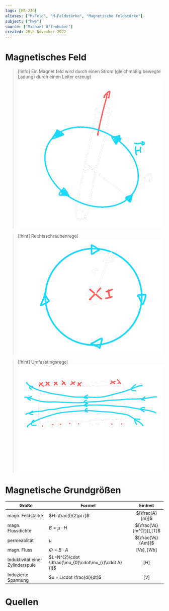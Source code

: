 ```yaml
---
tags: [MS-2JG]
aliases: ["M-Feld", "M-Feldstärke", "Magnetische Feldstärke"]
subject: ["hwe"]
source: ["Michael Offenhuber"]
created: 28th November 2022
---
```


# Magnetisches Feld

> [!info] Ein Magnet feld wird durch einen Strom (gleichmäßig bewegte Ladung) durch einen Leiter erzeugt  
> ![275](assets/magn_feld_leiter.png)

> [!hint] Rechtsschraubenregel  
> ![300](assets/Rechtsschrauben_regel.png)

> [!hint] Umfassungsregel  
> ![375](assets/Umfassungs_regel.png)

# Magnetische Grundgrößen

| Größe                            | Formel                                               |         Einheit          |
| -------------------------------- | ---------------------------------------------------- |:------------------------:|
| magn. Feldstärke                 | $H=\frac{I}{2\pi r}$                                 |     $[\frac{A}{m}]$      |
| magn. Flussdichte                | $B=\mu \cdot H$                                      | $[\frac{Vs}{m^{2}}],[T]$ |
| permeablität                     | $\mu$                                                |    $[\frac{Vs}{Am}]$     |
| magn. Fluss                      | $\Phi=B\cdot A$                                      |       $[Vs],[Wb]$        |
| Induktivität einer Zylinderspule | $L=N^{2}\cdot \dfrac{\mu_{0}\cdot\mu_{r}\cdot A}{l}$ |          $[H]$           |
| Induzierte Spannung              | $u = L\cdot \frac{di}{dt}$                           |          $[V]$           |

# Quellen

 

